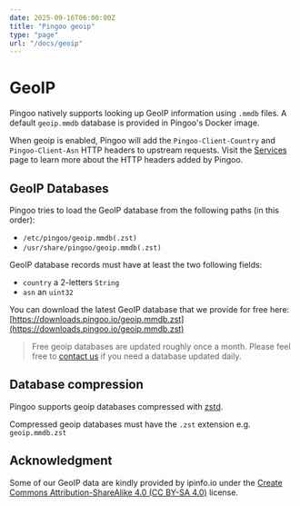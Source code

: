```yaml
---
date: 2025-09-16T06:00:00Z
title: "Pingoo geoip"
type: "page"
url: "/docs/geoip"
---
```



# GeoIP

Pingoo natively supports looking up GeoIP information using `.mmdb` files. A default `geoip.mmdb` database is provided in Pingoo's Docker image.

When geoip is enabled, Pingoo will add the `Pingoo-Client-Country` and `Pingoo-Client-Asn` HTTP headers to upstream requests. Visit the [Services](/docs/services) page to learn more about the HTTP headers added by Pingoo.


## GeoIP Databases

Pingoo tries to load the GeoIP database from the following paths (in this order):
- `/etc/pingoo/geoip.mmdb(.zst)`
- `/usr/share/pingoo/geoip.mmdb(.zst)`

GeoIP database records must have at least the two following fields:
- `country` a 2-letters `String`
- `asn` an `uint32`


You can download the latest GeoIP database that we provide for free here: [https://downloads.pingoo.io/geoip.mmdb.zst](https://downloads.pingoo.io/geoip.mmdb.zst)

> Free geoip databases are updated roughly once a month. Please feel free to [contact us](/contact) if you need a database updated daily.


## Database compression

Pingoo supports geoip databases compressed with [zstd](https://github.com/facebook/zstd).

Compressed geoip databases must have the `.zst` extension e.g. `geoip.mmdb.zst`



## Acknowledgment

Some of our GeoIP data are kindly provided by ipinfo.io under the [Create Commons Attribution-ShareAlike 4.0 (CC BY-SA 4.0)](https://creativecommons.org/licenses/by-sa/4.0/) license.
